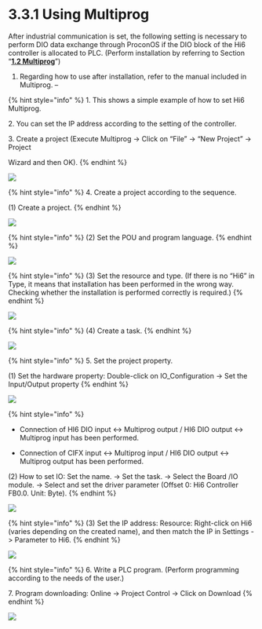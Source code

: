 # 3.3.1 Using Multiprog

After industrial communication is set, the following setting is necessary to perform DIO data exchange through ProconOS if the DIO block of the Hi6 controller is allocated to PLC. (Perform installation by referring to Section “[**1.2 Multiprog**](../../1-install-program/1-2-multiprog.md)”)

1. Regarding how to use after installation, refer to the manual included in Multiprog. –

{% hint style="info" %}
1\.      This shows a simple example of how to set Hi6 Multiprog.

2\.      You can set the IP address according to the setting of the controller.

3\.      Create a project (Execute Multiprog -> Click on “File” -> “New Project” -> Project&#x20;

&#x20;         Wizard and then OK).
{% endhint %}

![](<../../.gitbook/assets/image (21).png>)

{% hint style="info" %}
4\.      Create a project according to the sequence.

(1)    Create a project.
{% endhint %}

![](<../../.gitbook/assets/image (15).png>)

{% hint style="info" %}
(2) Set the POU and program language.
{% endhint %}

![](<../../.gitbook/assets/image (18).png>)

{% hint style="info" %}
(3) Set the resource and type. (If there is no “Hi6” in Type, it means that installation has been performed in the wrong way. Checking whether the installation is performed correctly is required.)
{% endhint %}

![](<../../.gitbook/assets/image (1).png>)

{% hint style="info" %}
(4) Create a task.
{% endhint %}

![](<../../.gitbook/assets/image (8).png>)

{% hint style="info" %}
5\.      Set the project property.

(1)    Set the hardware property: Double-click on IO\_Configuration -> Set the Input/Output property
{% endhint %}

![](<../../.gitbook/assets/image (16).png>)

{% hint style="info" %}
* Connection of HI6 DIO input <-> Multiprog output / HI6 DIO output <-> Multiprog input has been performed.
*   Connection of CIFX input <-> Multiprog input / HI6 DIO output <-> Multiprog output has been performed.

    &#x20;

(2)    How to set IO: Set the name. -> Set the task. -> Select the Board /IO module. -> Select and set the driver parameter (Offset 0: Hi6 Controller FB0.0. Unit: Byte).
{% endhint %}

![](<../../.gitbook/assets/image (9).png>)

{% hint style="info" %}
(3) Set the IP address: Resource: Right-click on Hi6 (varies depending on the created name), and then match the IP in Settings -> Parameter to Hi6.
{% endhint %}

![](<../../.gitbook/assets/image (4).png>)

{% hint style="info" %}
6\.      Write a PLC program. (Perform programming according to the needs of the user.)

7\.      Program downloading: Online -> Project Control -> Click on Download
{% endhint %}

![](<../../.gitbook/assets/image (17).png>)
